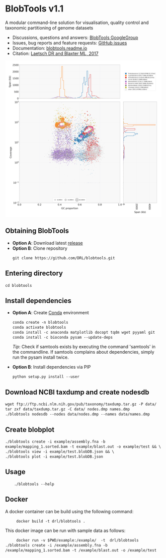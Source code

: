 BlobTools v1.1
===============================
A modular command-line solution for visualisation, quality control and taxonomic partitioning of genome datasets

- Discussions, questions and answers: [BlobTools GoogleGroup](https://groups.google.com/forum/#!forum/blobtools)
- Issues, bug reports and feature requests: [GitHub issues](https://github.com/DRL/blobtools/issues)
- Documentation: [blobtools.readme.io](https://blobtools.readme.io)
- Citation: [Laetsch DR and Blaxter ML, 2017](https://f1000research.com/articles/6-1287/v1)

![](https://github.com/DRL/blobtools/blob/master/example/blobplot.png)

Obtaining BlobTools
------------
- **Option A**: Download latest [release](https://github.com/DRL/blobtools/releases/latest)
- **Option B**: Clone repository
  ```
  git clone https://github.com/DRL/blobtools.git
  ```

Entering directory
------------
  ```
  cd blobtools
  ```

Install dependencies
------------
- **Option A**: Create [Conda](https://conda.io/en/latest/miniconda.html) environment

  ```
  conda create -n blobtools
  conda activate blobtools
  conda install -c anaconda matplotlib docopt tqdm wget pyyaml git
  conda install -c bioconda pysam --update-deps
  ```
  *Tip*: Check if samtools exists by executing the command 'samtools' in the commandline. If samtools complains about dependencies, simply run the pysam install twice.

- **Option B**: Install dependencies via PIP
  ```
  python setup.py install --user
  ```

Download NCBI taxdump and create nodesdb
------------
  ```
  wget ftp://ftp.ncbi.nlm.nih.gov/pub/taxonomy/taxdump.tar.gz -P data/
  tar zxf data/taxdump.tar.gz -C data/ nodes.dmp names.dmp
  ./blobtools nodesdb --nodes data/nodes.dmp --names data/names.dmp
  ```

Create blobplot
------------
  ```
  ./blobtools create -i example/assembly.fna -b example/mapping_1.sorted.bam -t example/blast.out -o example/test && \
  ./blobtools view -i example/test.blobDB.json && \
  ./blobtools plot -i example/test.blobDB.json
  ```
Usage
-----
```
    ./blobtools --help
```

Docker
------

A docker container can be build using the following command:
```
     docker build -t drl/blobtools .
```
This docker image can be run with sample data as follows:
```
     docker run -v $PWD/example:/example/  -t  drl/blobtools ./blobtools create -i /example/assembly.fna -b /example/mapping_1.sorted.bam -t /example/blast.out -o /example/test
```
